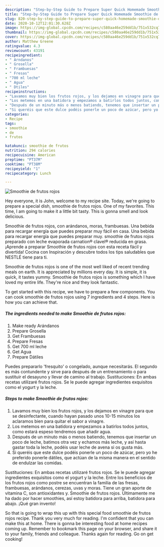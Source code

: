 ```yaml
---
description: "Step-by-Step Guide to Prepare Super Quick Homemade Smoothie de frutos rojos"
title: "Step-by-Step Guide to Prepare Super Quick Homemade Smoothie de frutos rojos"
slug: 820-step-by-step-guide-to-prepare-super-quick-homemade-smoothie-de-frutos-rojos
date: 2020-10-12T12:01:30.628Z
image: https://img-global.cpcdn.com/recipes/c580aa46e259dd1b/751x532cq70/smoothie-de-frutos-rojos-foto-principal.jpg
thumbnail: https://img-global.cpcdn.com/recipes/c580aa46e259dd1b/751x532cq70/smoothie-de-frutos-rojos-foto-principal.jpg
cover: https://img-global.cpcdn.com/recipes/c580aa46e259dd1b/751x532cq70/smoothie-de-frutos-rojos-foto-principal.jpg
author: Matthew Greene
ratingvalue: 4.3
reviewcount: 43191
recipeingredient:
- " Arndanos"
- " Grosella"
- " Frambuesas"
- " Fresas"
- "700 ml leche"
- " Agua"
- " Dtiles"
recipeinstructions:
- "Lavamos muy bien los frutos rojos, y los dejamos en vinagre para que se desinfectante, cuando hayan pasado unos 10-15 minutos los aclaramos bien para quitar el sabor a vinagre."
- "Los metemos en una batidora y empezamos a batirlos todos juntos, como estará espeso tendremos que añadir agua."
- "Después de un minuto más o menos batiendo, tenemos que insertar un poco de leche, batimos otra vez y echamos más leche, y así hasta gastar toda la leche, podéis usar leche de avena si os gusta más."
- "Si queréis que este dulce podéis ponerle un poco de azúcar, pero yo he preferido ponerle dátiles, que actúan de la misma manera en el sentido de endulzar las comidas."
categories:
- Recipe
tags:
- smoothie
- de
- frutos

katakunci: smoothie de frutos 
nutrition: 294 calories
recipecuisine: American
preptime: "PT37M"
cooktime: "PT38M"
recipeyield: "1"
recipecategory: Lunch

---
```



![Smoothie de frutos rojos](https://img-global.cpcdn.com/recipes/c580aa46e259dd1b/751x532cq70/smoothie-de-frutos-rojos-foto-principal.jpg)

Hey everyone, it is John, welcome to my recipe site. Today, we're going to prepare a special dish, smoothie de frutos rojos. One of my favorites. This time, I am going to make it a little bit tasty. This is gonna smell and look delicious.

Smoothie de frutos rojos, con arándanos, moras, frambuesas. Una bebida para recargar energía que puedes preparar muy fácil en casa. Una bebida para recargar energía que puedes preparar muy. smoothie de frutos rojos preparado con leche evaporada carnation® clavel® reducida en grasa. ¡Aprende a preparar Smoothie de frutos rojos con esta receta fácil y divertida! Cocina con Inspiración y descubre todos los tips saludables que NESTLÉ tiene para ti.

Smoothie de frutos rojos is one of the most well liked of recent trending meals on earth. It is appreciated by millions every day. It is simple, it is quick, it tastes yummy. Smoothie de frutos rojos is something which I have loved my entire life. They're nice and they look fantastic.


To get started with this recipe, we have to prepare a few components. You can cook smoothie de frutos rojos using 7 ingredients and 4 steps. Here is how you can achieve that.

<!--inarticleads1-->

##### The ingredients needed to make Smoothie de frutos rojos:

1. Make ready  Arándanos
1. Prepare  Grosella
1. Get  Frambuesas
1. Prepare  Fresas
1. Get 700 ml leche
1. Get  Agua
1. Prepare  Dátiles


Puedes prepararlo &#39;fresquito&#39; o congelado, aunque necesitarás. El segundo es más contundente y sirve para después de un entrenamiento o para sustituir el desayuno y llevar de camino al trabajo. Sustituciones: En ambas recetas utilizaré frutos rojos. Se le puede agregar ingredientes exquisitos como el yogurt y la leche. 

<!--inarticleads2-->

##### Steps to make Smoothie de frutos rojos:

1. Lavamos muy bien los frutos rojos, y los dejamos en vinagre para que se desinfectante, cuando hayan pasado unos 10-15 minutos los aclaramos bien para quitar el sabor a vinagre.
1. Los metemos en una batidora y empezamos a batirlos todos juntos, como estará espeso tendremos que añadir agua.
1. Después de un minuto más o menos batiendo, tenemos que insertar un poco de leche, batimos otra vez y echamos más leche, y así hasta gastar toda la leche, podéis usar leche de avena si os gusta más.
1. Si queréis que este dulce podéis ponerle un poco de azúcar, pero yo he preferido ponerle dátiles, que actúan de la misma manera en el sentido de endulzar las comidas.


Sustituciones: En ambas recetas utilizaré frutos rojos. Se le puede agregar ingredientes exquisitos como el yogurt y la leche. Entre los beneficios de los frutos rojos como postre se encuentran la familia de las fresas, frambuesas, arándanos, cerezas, uvas y moras. Tiene un gran aporte de vitamina C, son antioxidantes y. Smoothie de frutos rojos. Últimamente me ha dado por hacer smoothies, así estoy batidora para arriba, batidora para abajo. ¡Qué gran invento! 

So that is going to wrap this up with this special food smoothie de frutos rojos recipe. Thank you very much for reading. I'm confident that you can make this at home. There is gonna be interesting food at home recipes coming up. Remember to bookmark this page on your browser, and share it to your family, friends and colleague. Thanks again for reading. Go on get cooking!
